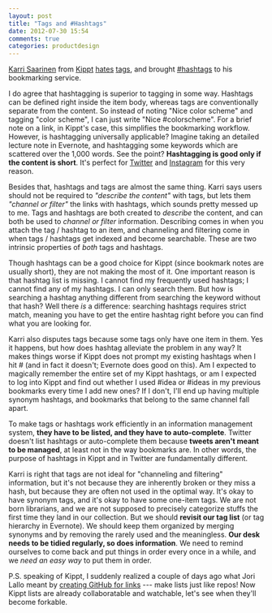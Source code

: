 ```yaml
---
layout: post
title: "Tags and #Hashtags"
date: 2012-07-30 15:54
comments: true
categories: productdesign
---
```


[Karri Saarinen](http://karrisaarinen.com/) from [Kippt](https://kippt.com/) [hates](http://blog.kippt.com/2012/07/17/tags-are-here/) [tags](http://en.wikipedia.org/wiki/Tag_\(metadata\)), and brought [#hashtags](http://en.wikipedia.org/wiki/Hashtag) to his bookmarking service.

I do agree that hashtagging is superior to tagging in some way. Hashtags can be defined right inside the item body, whereas tags are conventionally separate from the content. So instead of noting "Nice color scheme" and tagging "color scheme", I can just write "Nice #colorscheme". For a brief note on a link, in Kippt's case, this simplifies the bookmarking workflow. However, is hashtagging universally applicable? Imagine taking an detailed lecture note in Evernote, and hashtagging some keywords which are scattered over the 1,000 words. See the point? __Hashtagging is good only if the content is short__. It's perfect for [Twitter](https://support.twitter.com/articles/49309-what-are-hashtags-symbols) and [Instagram](http://help.instagram.com/customer/portal/articles/95731-tagging-your-photos-using-hashtags) for this very reason.

<!-- more -->

Besides that, hashtags and tags are almost the same thing. Karri says users should not be required to _"describe the content"_ with tags, but lets them _"channel or filter"_ the links with hashtags, which sounds pretty messed up to me. Tags and hashtags are both created to _describe_ the content, and can both be used to _channel or filter_ information. Describing comes in when you attach the tag / hashtag to an item, and channeling and filtering come in when tags / hashtags get indexed and become searchable. These are two intrinsic properties of _both_ tags and hashtags.

Though hashtags can be a good choice for Kippt (since bookmark notes are usually short), they are not making the most of it. One important reason is that hashtag list is missing. I cannot find my frequently used hashtags; I cannot find any of my hashtags. I can only search them. But how is searching a hashtag anything different from searching the keyword without that hash? Well there _is_ a difference: searching hashtags requires strict match, meaning you have to get the entire hashtag right before you can find what you are looking for.

Karri also disputes tags because some tags only have one item in them. Yes it happens, but how does hashtag alleviate the problem in any way? It makes things worse if Kippt does not prompt my existing hashtags when I hit # (and in fact it doesn't; Evernote does good on this). Am I expected to magically remember the entire set of my Kippt hashtags, or am I expected to log into Kippt and find out whether I used #idea or #ideas in my previous bookmarks every time I add new ones? If I don't, I'll end up having multiple synonym hashtags, and bookmarks that belong to the same channel fall apart.

To make tags or hashtags work efficiently in an information management system, __they have to be listed, and they have to auto-complete__. Twitter doesn't list hashtags or auto-complete them because __tweets aren't meant to be managed__, at least not in the way bookmarks are. In other words, the purpose of hashtags in Kippt and in Twitter are fundamentally different.

Karri is right that tags are not ideal for "channeling and filtering" information, but it's not because they are inherently broken or they miss a hash, but because they are often not used in the optimal way. It's okay to have synonym tags, and it's okay to have some one-item tags. We are not born librarians, and we are not supposed to precisely categorize stuffs the first time they land in our collection. But we should __revisit our tag list__ (or tag hierarchy in Evernote). We should keep them organized by merging synonyms and by removing the rarely used and the meaningless. __Our desk needs to be tidied regularly, so does information__. We need to remind ourselves to come back and put things in order every once in a while, and we _need an easy way_ to put them in order.

P.S. speaking of Kippt, I suddenly realized a couple of days ago what Jori Lallo meant by [creating GitHub for links](http://techcrunch.com/2012/06/14/yc-backed-kippt-goes-collaborative/) --- make lists just like repos! Now Kippt lists are already collaboratable and watchable, let's see when they'll become forkable.